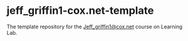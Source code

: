 # jeff_griffin1-cox.net-template
The template repository for the Jeff_griffin1@cox.net course on Learning Lab.
